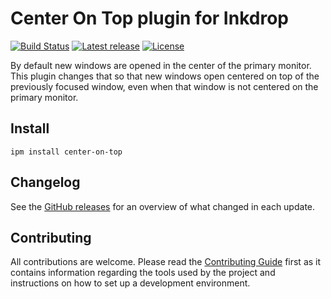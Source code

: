 # Center On Top plugin for Inkdrop

[![Build Status](https://dev.azure.com/jmerle/inkdrop-center-on-top/_apis/build/status/Build?branchName=master)](https://dev.azure.com/jmerle/inkdrop-center-on-top/_build/latest?definitionId=15&branchName=master)
[![Latest release](https://img.shields.io/github/v/release/jmerle/inkdrop-center-on-top)](https://my.inkdrop.app/plugins/center-on-top)
[![License](https://img.shields.io/github/license/jmerle/inkdrop-center-on-top)](https://github.com/jmerle/inkdrop-center-on-top/blob/master/LICENSE)

By default new windows are opened in the center of the primary monitor. This plugin changes that so that new windows open centered on top of the previously focused window, even when that window is not centered on the primary monitor.

## Install

```
ipm install center-on-top
```

## Changelog

See the [GitHub releases](https://github.com/jmerle/inkdrop-center-on-top/releases) for an overview of what changed in each update.

## Contributing

All contributions are welcome. Please read the [Contributing Guide](https://github.com/jmerle/inkdrop-center-on-top/blob/master/CONTRIBUTING.md) first as it contains information regarding the tools used by the project and instructions on how to set up a development environment.
